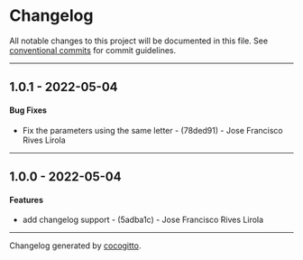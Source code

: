 # Changelog
All notable changes to this project will be documented in this file. See [conventional commits](https://www.conventionalcommits.org/) for commit guidelines.

- - -
## 1.0.1 - 2022-05-04
#### Bug Fixes
- Fix the parameters using the same letter - (78ded91) - Jose Francisco Rives Lirola
- - -

## 1.0.0 - 2022-05-04
#### Features
- add changelog support - (5adba1c) - Jose Francisco Rives Lirola
- - -

Changelog generated by [cocogitto](https://github.com/cocogitto/cocogitto).